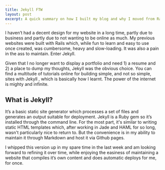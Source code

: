 ```yaml
---
title: Jekyll FTW
layout: post
excerpt: A quick summary on how I built my blog and why I moved from Rails to Jekyll.
---
```


I haven’t had a decent design for my website in a long time, partly due to business and partly due to not wanting to be online as much. My previous websites were built with Rails which, while fun to learn and easy to use once created, was cumbersome, heavy and slow-loading. It was also a pain in the ass to maintain. Enter Jekyll.

Given that I no longer want to display a portfolio and need 1) a resume and 2) a place to dump my thoughts, Jekyll was the obvious choice. You can find a multitude of tutorials online for building simple, and not so simple, sites with Jekyll , which is basically how I learnt. The power of the internet is mighty and infinite.

## What is Jekyll?

It’s a basic static site generator which processes a set of files and generates an output suitable for deployment. Jekyll is a Ruby gem so it’s installed through the command line. For the most part, it's similar to writing static HTML templates which, after working in Jade and HAML for so long, wasn't particularly nice to return to. But the convenience is in my ability to maintain it through Markdown and host it via Github pages.

I whipped this version up in my spare time in the last week and am looking forward to refining it over time, while enjoying the easiness of maintaining a website that compiles it’s own content and does automatic deploys for me, for once.